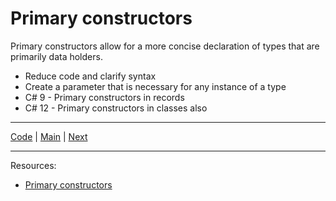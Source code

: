 # Primary constructors

Primary constructors allow for a more concise declaration of types that are primarily data holders.

* Reduce code and clarify syntax
* Create a parameter that is necessary for any instance of a type
* C# 9 - Primary constructors in records
* C# 12 - Primary constructors in classes also

***
[Code](../Services/BookmarkMaker.cs) | [Main](main.md) | [Next](init-only-setters.md)
***
Resources:

* [Primary constructors](https://learn.microsoft.com/en-us/dotnet/csharp/whats-new/tutorials/primary-constructors)


